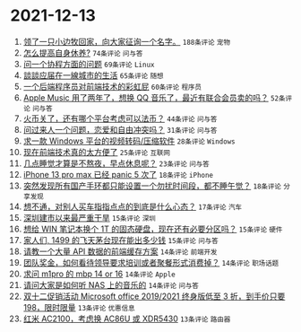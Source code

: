 # 2021-12-13

1. [领了一只小边牧回家，向大家征询一个名字。](https://www.v2ex.com/t/821771) `188条评论` `宠物`
1. [怎么提高自身休养?](https://www.v2ex.com/t/821764) `74条评论` `问与答`
1. [问一个协程方面的问题](https://www.v2ex.com/t/821871) `69条评论` `Linux`
1. [談談应届在一線城市的生活](https://www.v2ex.com/t/821856) `65条评论` `随想`
1. [一个后端程序员对前端技术的彩虹屁](https://www.v2ex.com/t/821809) `60条评论` `程序员`
1. [Apple Music 用了两年了，想换 QQ 音乐了，最近有联合会员卖的吗？](https://www.v2ex.com/t/821767) `52条评论` `问与答`
1. [火币关了，还有哪个平台考虑可以法币？](https://www.v2ex.com/t/821757) `44条评论` `问与答`
1. [问过来人一个问题，恋爱和自由冲突吗？](https://www.v2ex.com/t/821792) `31条评论` `问与答`
1. [求一款 Windows 平台的视频转码/压缩软件](https://www.v2ex.com/t/821885) `28条评论` `Windows`
1. [现在前端技术真的太方便了](https://www.v2ex.com/t/821768) `25条评论` `互联网`
1. [几点睡觉才算是不熬夜，早点休息呢？](https://www.v2ex.com/t/821903) `23条评论` `问与答`
1. [iPhone 13 pro max 已经 panic 5 次了](https://www.v2ex.com/t/821797) `18条评论` `iPhone`
1. [突然发现所有国产手环都只能设置一个勿扰时间段，都不睡午觉？](https://www.v2ex.com/t/821790) `18条评论` `分享发现`
1. [想不通，对别人买车指指点点的到底是什么心态？](https://www.v2ex.com/t/821908) `17条评论` `汽车`
1. [深圳建市以来最严重干旱](https://www.v2ex.com/t/821882) `15条评论` `深圳`
1. [想给 WIN 笔记本换个 1T 的固态硬盘，现在还有必要分区吗？](https://www.v2ex.com/t/821794) `15条评论` `硬件`
1. [家人们, 1499 的飞天茅台现在能出多少钱](https://www.v2ex.com/t/821762) `15条评论` `问与答`
1. [请教一个大量 API 数据的前端缓存方案](https://www.v2ex.com/t/821849) `14条评论` `前端开发`
1. [团队奖金，如何看待领导要求培训或者聚餐形式消费掉？](https://www.v2ex.com/t/821826) `14条评论` `职场话题`
1. [求问 m1pro 的 mbp 14 or 16](https://www.v2ex.com/t/821812) `14条评论` `Apple`
1. [请问大家是如何听 NAS 上的音乐的](https://www.v2ex.com/t/821805) `14条评论` `问与答`
1. [双十二促销活动 Microsoft office 2019/2021 终身版低至 3 折，到手价只要 198，限时限量](https://www.v2ex.com/t/821888) `13条评论` `优惠信息`
1. [红米 AC2100，考虑换 AC86U 或 XDR5430](https://www.v2ex.com/t/821827) `13条评论` `路由器`
